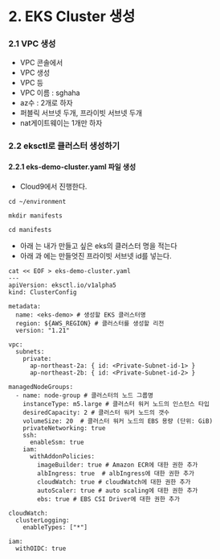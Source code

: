 # 2. EKS Cluster 생성

### 2.1 VPC 생성
- VPC 콘솔에서
- VPC 생성
- VPC 등
- VPC 이름 : sghaha
- az수 : 2개로 하자
- 퍼블릭 서브넷 두개, 프라이빗 서브넷 두개
- nat게이트웨이는 1개만 하자


### 2.2 eksctl로 클러스터 생성하기
#### 2.2.1 eks-demo-cluster.yaml 파일 생성
* Cloud9에서 진행한다.
```
cd ~/environment
```
```
mkdir manifests
```
```
cd manifests
```


* 아래 <eks-demo>는 내가 만들고 싶은 eks의 클러스터 명을 적는다
* 아래 <Private-Subnet-id-1>과 <Private-Subnet-id-2>에는 만들엇진 프라이빗 서브넷 id를 넣는다.
  
```
cat << EOF > eks-demo-cluster.yaml
---
apiVersion: eksctl.io/v1alpha5
kind: ClusterConfig

metadata:
  name: <eks-demo> # 생성할 EKS 클러스터명
  region: ${AWS_REGION} # 클러스터를 생성할 리전
  version: "1.21"

vpc:
  subnets:
    private:
      ap-northeast-2a: { id: <Private-Subnet-id-1> }
      ap-northeast-2b: { id: <Private-Subnet-id-2> }

managedNodeGroups:
  - name: node-group # 클러스터의 노드 그룹명
    instanceType: m5.large # 클러스터 워커 노드의 인스턴스 타입
    desiredCapacity: 2 # 클러스터 워커 노드의 갯수
    volumeSize: 20  # 클러스터 워커 노드의 EBS 용량 (단위: GiB)
    privateNetworking: true
    ssh:
      enableSsm: true
    iam:
      withAddonPolicies:
        imageBuilder: true # Amazon ECR에 대한 권한 추가
        albIngress: true  # albIngress에 대한 권한 추가
        cloudWatch: true # cloudWatch에 대한 권한 추가
        autoScaler: true # auto scaling에 대한 권한 추가
        ebs: true # EBS CSI Driver에 대한 권한 추가

cloudWatch:
  clusterLogging:
    enableTypes: ["*"]

iam:
  withOIDC: true
```
